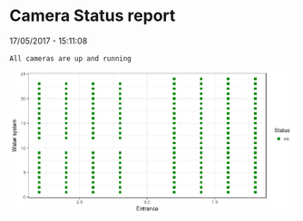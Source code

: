 Camera Status report
================
17/05/2017 - 15:11:08

    All cameras are up and running

![](camreport_files/figure-markdown_github/unnamed-chunk-2-1.png)
